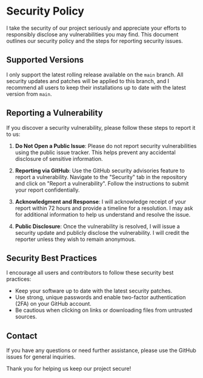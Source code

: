 # Security Policy

I take the security of our project seriously and appreciate your efforts to responsibly disclose any vulnerabilities you may find. This document outlines our security policy and the steps for reporting security issues.

## Supported Versions

I only support the latest rolling release available on the `main` branch. All security updates and patches will be applied to this branch, and I recommend all users to keep their installations up to date with the latest version from `main`.

## Reporting a Vulnerability

If you discover a security vulnerability, please follow these steps to report it to us:

1. **Do Not Open a Public Issue**: Please do not report security vulnerabilities using the public issue tracker. This helps prevent any accidental disclosure of sensitive information.

2. **Reporting via GitHub**: Use the GitHub security advisories feature to report a vulnerability. Navigate to the "Security" tab in the repository and click on "Report a vulnerability". Follow the instructions to submit your report confidentially.

3. **Acknowledgment and Response**: I will acknowledge receipt of your report within 72 hours and provide a timeline for a resolution. I may ask for additional information to help us understand and resolve the issue.

4. **Public Disclosure**: Once the vulnerability is resolved, I will issue a security update and publicly disclose the vulnerability. I will credit the reporter unless they wish to remain anonymous.

## Security Best Practices

I encourage all users and contributors to follow these security best practices:

- Keep your software up to date with the latest security patches.
- Use strong, unique passwords and enable two-factor authentication (2FA) on your GitHub account.
- Be cautious when clicking on links or downloading files from untrusted sources.

## Contact

If you have any questions or need further assistance, please use the GitHub issues for general inquiries.

Thank you for helping us keep our project secure!
